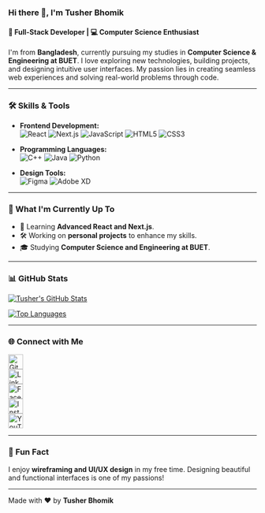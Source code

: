 ### Hi there 👋, I'm Tusher Bhomik

#### 🚀 Full-Stack Developer | 💻 Computer Science Enthusiast 

I'm from **Bangladesh**, currently pursuing my studies in **Computer Science & Engineering at BUET**. I love exploring new technologies, building projects, and designing intuitive user interfaces. My passion lies in creating seamless web experiences and solving real-world problems through code.

---

### 🛠️ Skills & Tools

- **Frontend Development:**  
  ![React](https://img.shields.io/badge/React-61DAFB?logo=react&logoColor=white) ![Next.js](https://img.shields.io/badge/Next.js-000000?logo=next.js&logoColor=white) ![JavaScript](https://img.shields.io/badge/JavaScript-F7DF1E?logo=javascript&logoColor=black) ![HTML5](https://img.shields.io/badge/HTML5-E34F26?logo=html5&logoColor=white) ![CSS3](https://img.shields.io/badge/CSS3-1572B6?logo=css3&logoColor=white)

- **Programming Languages:**  
  ![C++](https://img.shields.io/badge/C++-00599C?logo=c%2B%2B&logoColor=white) ![Java](https://img.shields.io/badge/Java-007396?logo=java&logoColor=white) ![Python](https://img.shields.io/badge/Python-3776AB?logo=python&logoColor=white)

- **Design Tools:**  
  ![Figma](https://img.shields.io/badge/Figma-F24E1E?logo=figma&logoColor=white) ![Adobe XD](https://img.shields.io/badge/Adobe_XD-FF61F6?logo=adobe-xd&logoColor=white)

---

### 🔭 What I'm Currently Up To

- 🌱 Learning **Advanced React and Next.js**.
- 🛠️ Working on **personal projects** to enhance my skills.
- 🎓 Studying **Computer Science and Engineering at BUET**.

---

### 📊 GitHub Stats

[![Tusher's GitHub Stats](https://github-readme-stats.vercel.app/api?username=Tusherbhomik&show_icons=true&theme=radical)](https://github.com/Tusherbhomik)

[![Top Languages](https://github-readme-stats.vercel.app/api/top-langs/?username=Tusherbhomik&layout=compact&theme=radical)](https://github.com/Tusherbhomik)

---

### 🌐 Connect with Me

[<img src='https://img.shields.io/badge/GitHub-100000?logo=github&logoColor=white' alt='GitHub' height='30'>](https://github.com/Tusherbhomik)  
[<img src='https://img.shields.io/badge/LinkedIn-0077B5?logo=linkedin&logoColor=white' alt='LinkedIn' height='30'>](https://www.linkedin.com/in/tusher-bhomik-99b048226/)  
[<img src='https://img.shields.io/badge/Facebook-1877F2?logo=facebook&logoColor=white' alt='Facebook' height='30'>](https://www.facebook.com/tusher.bhowmick.8083/)  
[<img src='https://img.shields.io/badge/Instagram-E4405F?logo=instagram&logoColor=white' alt='Instagram' height='30'>](https://www.instagram.com/tusher_bhomik/)  
[<img src='https://img.shields.io/badge/YouTube-FF0000?logo=youtube&logoColor=white' alt='YouTube' height='30'>](https://www.youtube.com/channel/UCx0-dLPvb0IM-gW6w0EyEiQ)

---

### 🎨 Fun Fact

I enjoy **wireframing and UI/UX design** in my free time. Designing beautiful and functional interfaces is one of my passions!

---

Made with ❤️ by **Tusher Bhomik**
